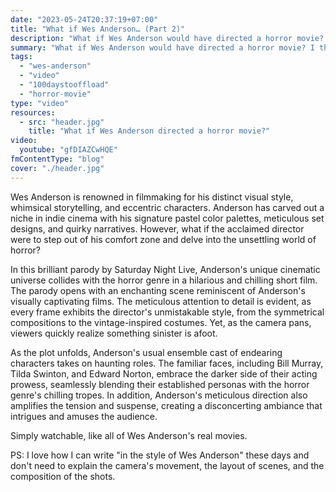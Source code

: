 ```yaml
---
date: "2023-05-24T20:37:19+07:00"
title: "What if Wes Anderson… (Part 2)"
description: "What if Wes Anderson would have directed a horror movie? I think it would have been awesome."
summary: "What if Wes Anderson would have directed a horror movie? I think it would have been awesome."
tags:
  - "wes-anderson"
  - "video"
  - "100daystooffload"
  - "horror-movie"
type: "video"
resources:
  - src: "header.jpg"
    title: "What if Wes Anderson directed a horror movie?"
video:
  youtube: "gfDIAZCwHQE"
fmContentType: "blog"
cover: "./header.jpg"
---
```


Wes Anderson is renowned in filmmaking for his distinct visual style, whimsical storytelling, and eccentric characters. Anderson has carved out a niche in indie cinema with his signature pastel color palettes, meticulous set designs, and quirky narratives. However, what if the acclaimed director were to step out of his comfort zone and delve into the unsettling world of horror?

In this brilliant parody by Saturday Night Live, Anderson's unique cinematic universe collides with the horror genre in a hilarious and chilling short film. The parody opens with an enchanting scene reminiscent of Anderson's visually captivating films. The meticulous attention to detail is evident, as every frame exhibits the director's unmistakable style, from the symmetrical compositions to the vintage-inspired costumes. Yet, as the camera pans, viewers quickly realize something sinister is afoot.

As the plot unfolds, Anderson's usual ensemble cast of endearing characters takes on haunting roles. The familiar faces, including Bill Murray, Tilda Swinton, and Edward Norton, embrace the darker side of their acting prowess, seamlessly blending their established personas with the horror genre's chilling tropes. In addition, Anderson's meticulous direction also amplifies the tension and suspense, creating a disconcerting ambiance that intrigues and amuses the audience.

Simply watchable, like all of Wes Anderson's real movies.

PS: I love how I can write "in the style of Wes Anderson" these days and don't need to explain the camera's movement, the layout of scenes, and the composition of the shots.
